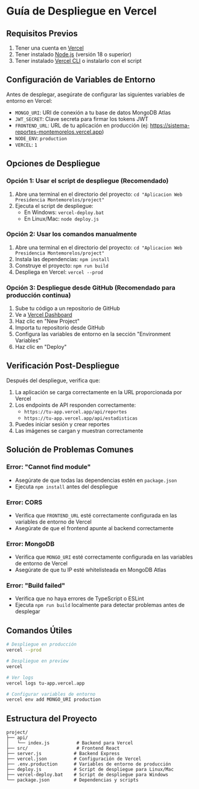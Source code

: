 # Guía de Despliegue en Vercel

## Requisitos Previos

1. Tener una cuenta en [Vercel](https://vercel.com)
2. Tener instalado [Node.js](https://nodejs.org) (versión 18 o superior)
3. Tener instalado [Vercel CLI](https://vercel.com/docs/cli) o instalarlo con el script

## Configuración de Variables de Entorno

Antes de desplegar, asegúrate de configurar las siguientes variables de entorno en Vercel:

- `MONGO_URI`: URI de conexión a tu base de datos MongoDB Atlas
- `JWT_SECRET`: Clave secreta para firmar los tokens JWT
- `FRONTEND_URL`: URL de tu aplicación en producción (ej: https://sistema-reportes-montemorelos.vercel.app)
- `NODE_ENV`: `production`
- `VERCEL`: `1`

## Opciones de Despliegue

### Opción 1: Usar el script de despliegue (Recomendado)

1. Abre una terminal en el directorio del proyecto: `cd "Aplicacion Web Presidencia Montemorelos/project"`
2. Ejecuta el script de despliegue:
   - En Windows: `vercel-deploy.bat`
   - En Linux/Mac: `node deploy.js`

### Opción 2: Usar los comandos manualmente

1. Abre una terminal en el directorio del proyecto: `cd "Aplicacion Web Presidencia Montemorelos/project"`
2. Instala las dependencias: `npm install`
3. Construye el proyecto: `npm run build`
4. Despliega en Vercel: `vercel --prod`

### Opción 3: Despliegue desde GitHub (Recomendado para producción continua)

1. Sube tu código a un repositorio de GitHub
2. Ve a [Vercel Dashboard](https://vercel.com/dashboard)
3. Haz clic en "New Project"
4. Importa tu repositorio desde GitHub
5. Configura las variables de entorno en la sección "Environment Variables"
6. Haz clic en "Deploy"

## Verificación Post-Despliegue

Después del despliegue, verifica que:

1. La aplicación se carga correctamente en la URL proporcionada por Vercel
2. Los endpoints de API responden correctamente:
   - `https://tu-app.vercel.app/api/reportes`
   - `https://tu-app.vercel.app/api/estadisticas`
3. Puedes iniciar sesión y crear reportes
4. Las imágenes se cargan y muestran correctamente

## Solución de Problemas Comunes

### Error: "Cannot find module"
- Asegúrate de que todas las dependencias estén en `package.json`
- Ejecuta `npm install` antes del despliegue

### Error: CORS
- Verifica que `FRONTEND_URL` esté correctamente configurada en las variables de entorno de Vercel
- Asegúrate de que el frontend apunte al backend correctamente

### Error: MongoDB
- Verifica que `MONGO_URI` esté correctamente configurada en las variables de entorno de Vercel
- Asegúrate de que tu IP esté whitelisteada en MongoDB Atlas

### Error: "Build failed"
- Verifica que no haya errores de TypeScript o ESLint
- Ejecuta `npm run build` localmente para detectar problemas antes de desplegar

## Comandos Útiles

```bash
# Despliegue en producción
vercel --prod

# Despliegue en preview
vercel

# Ver logs
vercel logs tu-app.vercel.app

# Configurar variables de entorno
vercel env add MONGO_URI production
```

## Estructura del Proyecto

```
project/
├── api/
│   └── index.js          # Backend para Vercel
├── src/                  # Frontend React
├── server.js            # Backend Express
├── vercel.json          # Configuración de Vercel
├── .env.production      # Variables de entorno de producción
├── deploy.js            # Script de despliegue para Linux/Mac
├── vercel-deploy.bat    # Script de despliegue para Windows
└── package.json         # Dependencias y scripts
```
